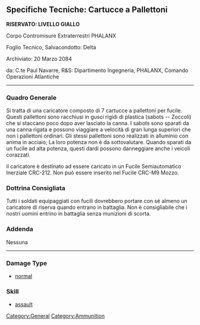 ## Specifiche Tecniche: Cartucce a Pallettoni

**RISERVATO: LIVELLO GIALLO**

Corpo Contromisure Extraterrestri PHALANX

Foglio Tecnico, Salvacondotto: Delta

Archiviato: 20 Marzo 2084

da: C.te Paul Navarre, R&S: Dipartimento Ingegneria, PHALANX, Comando
Operazioni Atlantiche

------------------------------------------------------------------------

### Quadro Generale

Si tratta di una caricatore composto di 7 cartucce a pallettoni per
fucile. Questi pallettoni sono racchiusi in gusci rigidi di plastica
(sabots -- Zoccoli) che si staccano poco dopo aver lasciato la canna. I
sabots sono sparati da una canna rigata e possono viaggiare a velocità
di gran lunga superiori che non i pallettoni ordinari. Gli stessi
pallettoni sono realizzati in alluminio con anima in acciaio; La loro
potenza non è da sottovalutare. Quando sparati da un fucile ad alta
potenza, questi dardi possono danneggiare anche i veicoli corazzati.

il caricatore è destinato ad essere caricato in un Fucile Semiautomatico
Inerziale CRC-212. Non può essere inserito nel Fucile CRC-M9 Mozzo.

### Dottrina Consigliata

Tutti i soldati equipaggiati con fucili dovrebbero portare con sé almeno
un caricatore di riserva quando entrano in battaglia. Non è
consigliabile che i nostri uomini entrino in battaglia senza munizioni
di scorta.

### Addenda

Nessuna

------------------------------------------------------------------------

### Damage Type

- [normal](Damage/normal "wikilink")

### Skill

- [assault](Skills/assault "wikilink")

[Category:General](Category:General "wikilink")
[Category:Ammunition](Category:Ammunition "wikilink")